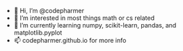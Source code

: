 - 👋 Hi, I’m @codepharmer
- 👀 I’m interested in most things math or cs related
- 🌱 I’m currently learning numpy, scikit-learn, pandas, and matplotlib.pyplot
- 📫 codepharmer.github.io for more info

<!---
codepharmer/codepharmer is a ✨ special ✨ repository because its `README.md` (this file) appears on your GitHub profile.
You can click the Preview link to take a look at your changes.
--->

